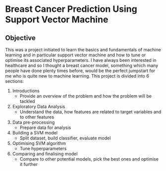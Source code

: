 # Breast Cancer Prediction Using Support Vector Machine
## Objective
This was a project initiated to learn the basics and fundamentals of machine learning and in particular support vector machine and how to tune or optimise its associated hyperparameters. 
I have always been interested in healthcare and so I thought a breast cancer model, something which many people have done plenty times before, would be the perfect jumpstart for me who is quite new to machine learning.
This project is divided into 6 sections:
1. Introductions
   - Provide an overview of the problem and how the problem will be tackled
3. Exploratory Data Analysis
   - Understand the data, how features are related to target variables and to other features
5. Data pre-processing
   - Prepare data for analysis
7. Building a SVM model
   - Split dataset, build classifier, evaluate model
9. Optimising SVM algorithm
    - Tune hyperparameters
11. Comparing and finalising model
    - Compare to other potential models, pick the best ones and optimise it further
